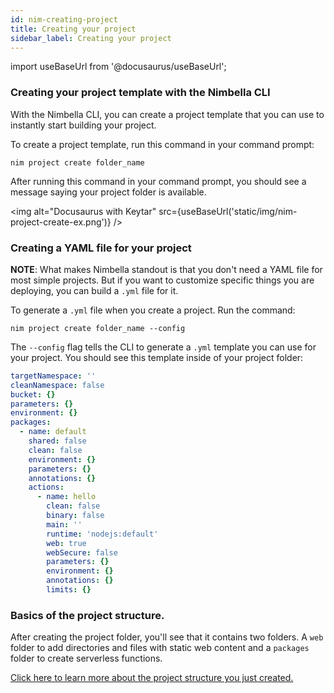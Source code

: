 ```yaml
---
id: nim-creating-project
title: Creating your project
sidebar_label: Creating your project
---
```


import useBaseUrl from '@docusaurus/useBaseUrl';

### Creating your project template with the Nimbella CLI

With the Nimbella CLI, you can create a project template that you can use to instantly start building your project.

To create a project template, run this command in your command prompt:

```shell
nim project create folder_name
```

After running this command in your command prompt, you should see a message saying your project folder is available.

<img alt="Docusaurus with Keytar" src={useBaseUrl('static/img/nim-project-create-ex.png')} />

### Creating a YAML file for your project

**NOTE**: What makes Nimbella standout is that you don't need a YAML file for most simple projects. But if you want to customize specific things you are deploying, you can build a `.yml` file for it.

To generate a `.yml` file when you create a project. Run the command:

```shell
nim project create folder_name --config
```

The `--config` flag tells the CLI to generate a `.yml` template you can use for your project. You should see this template inside of your project folder:

```yaml
targetNamespace: ''
cleanNamespace: false
bucket: {}
parameters: {}
environment: {}
packages:
  - name: default
    shared: false
    clean: false
    environment: {}
    parameters: {}
    annotations: {}
    actions:
      - name: hello
        clean: false
        binary: false
        main: ''
        runtime: 'nodejs:default'
        web: true
        webSecure: false
        parameters: {}
        environment: {}
        annotations: {}
        limits: {}
```

### Basics of the project structure.

After creating the project folder, you'll see that it contains two folders. A `web` folder to add directories and files with static web content and a `packages` folder to create serverless functions.

[Click here to learn more about the project structure you just created.](https://github.com/nimbella/docs/blob/master/docs/projects.md)
